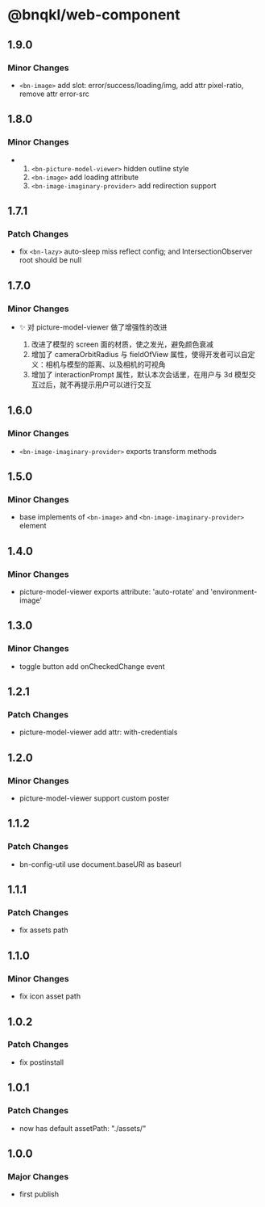 # @bnqkl/web-component

## 1.9.0

### Minor Changes

- `<bn-image>` add slot: error/success/loading/img, add attr pixel-ratio, remove attr error-src

## 1.8.0

### Minor Changes

- 1. `<bn-picture-model-viewer>` hidden outline style
  2. `<bn-image>` add loading attribute
  3. `<bn-image-imaginary-provider>` add redirection support

## 1.7.1

### Patch Changes

- fix `<bn-lazy>` auto-sleep miss reflect config; and IntersectionObserver root should be null

## 1.7.0

### Minor Changes

- :sparkles: 对 picture-model-viewer 做了增强性的改进

  1. 改进了模型的 screen 面的材质，使之发光，避免颜色衰减
  2. 增加了 cameraOrbitRadius 与 fieldOfView 属性，使得开发者可以自定义：相机与模型的距离、以及相机的可视角
  3. 增加了 interactionPrompt 属性，默认本次会话里，在用户与 3d 模型交互过后，就不再提示用户可以进行交互

## 1.6.0

### Minor Changes

- `<bn-image-imaginary-provider>` exports transform methods

## 1.5.0

### Minor Changes

- base implements of `<bn-image>` and `<bn-image-imaginary-provider>` element

## 1.4.0

### Minor Changes

- picture-model-viewer exports attribute: 'auto-rotate' and 'environment-image'

## 1.3.0

### Minor Changes

- toggle button add onCheckedChange event

## 1.2.1

### Patch Changes

- picture-model-viewer add attr: with-credentials

## 1.2.0

### Minor Changes

- picture-model-viewer support custom poster

## 1.1.2

### Patch Changes

- bn-config-util use document.baseURI as baseurl

## 1.1.1

### Patch Changes

- fix assets path

## 1.1.0

### Minor Changes

- fix icon asset path

## 1.0.2

### Patch Changes

- fix postinstall

## 1.0.1

### Patch Changes

- <bn-config-util/> now has default assetPath: "./assets/"

## 1.0.0

### Major Changes

- first publish
